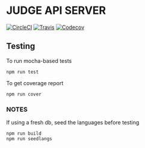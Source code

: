 # JUDGE API SERVER
[![CircleCI](https://img.shields.io/circleci/project/github/coding-blocks/judge-api.svg)](https://circleci.com/gh/coding-blocks/judge-api)
[![Travis](https://img.shields.io/travis/coding-blocks/judge-api.svg?style=flat-square)](https://travis-ci.org/coding-blocks/judge-api)
[![Codecov](https://img.shields.io/codecov/c/github/coding-blocks/judge-api.svg)](https://codecov.io/gh/coding-blocks/judge-api)

## Testing

To run mocha-based tests
```shell
npm run test
```

To get coverage report
```shell
npm run cover
```


### NOTES
If using a fresh db, seed the languages before testing

```shell
npm run build
npm run seedlangs
```